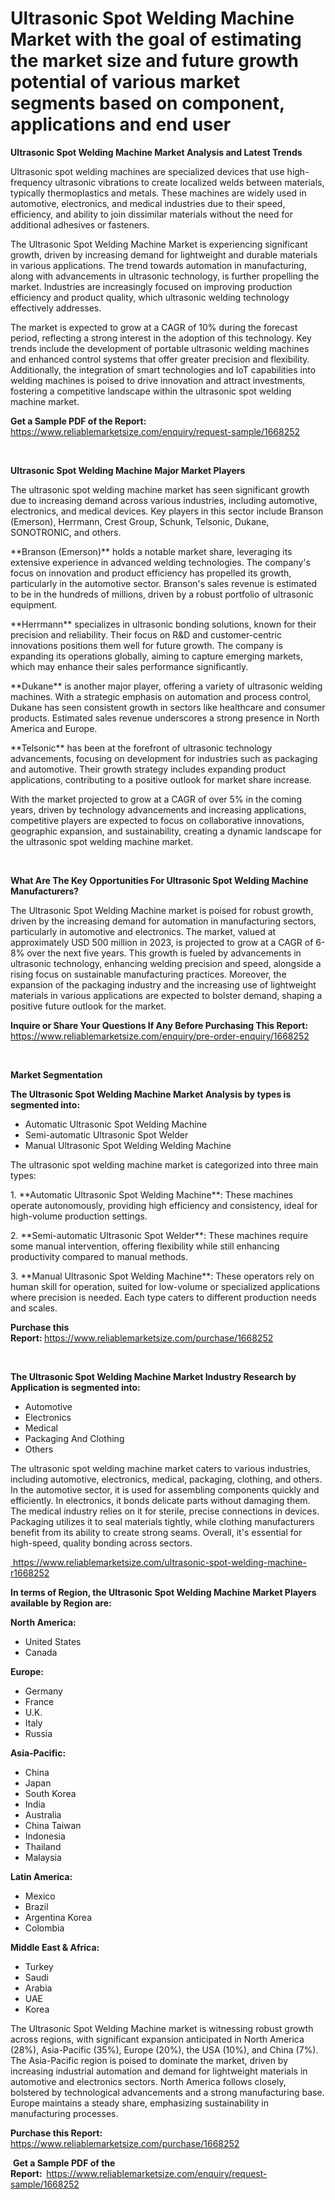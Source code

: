 <p><h1>Ultrasonic Spot Welding Machine Market with the goal of estimating the market size and future growth potential of various market segments based on component, applications and end user</h1></p><p><strong>Ultrasonic Spot Welding Machine Market Analysis and Latest Trends</strong></p>
<p><p>Ultrasonic spot welding machines are specialized devices that use high-frequency ultrasonic vibrations to create localized welds between materials, typically thermoplastics and metals. These machines are widely used in automotive, electronics, and medical industries due to their speed, efficiency, and ability to join dissimilar materials without the need for additional adhesives or fasteners. </p><p>The Ultrasonic Spot Welding Machine Market is experiencing significant growth, driven by increasing demand for lightweight and durable materials in various applications. The trend towards automation in manufacturing, along with advancements in ultrasonic technology, is further propelling the market. Industries are increasingly focused on improving production efficiency and product quality, which ultrasonic welding technology effectively addresses.</p><p>The market is expected to grow at a CAGR of 10% during the forecast period, reflecting a strong interest in the adoption of this technology. Key trends include the development of portable ultrasonic welding machines and enhanced control systems that offer greater precision and flexibility. Additionally, the integration of smart technologies and IoT capabilities into welding machines is poised to drive innovation and attract investments, fostering a competitive landscape within the ultrasonic spot welding machine market.</p></p>
<p><strong>Get a Sample PDF of the Report:&nbsp;</strong> <a href="https://www.reliablemarketsize.com/enquiry/request-sample/1668252?utm_campaign=1103&utm_medium=2&utm_source=Github&utm_content=ia&utm_term=17042025&utm_id=ultrasonic-spot-welding-machine">https://www.reliablemarketsize.com/enquiry/request-sample/1668252</a></p>
<p>&nbsp;</p>
<p><strong>Ultrasonic Spot Welding Machine Major Market Players</strong></p>
<p><p>The ultrasonic spot welding machine market has seen significant growth due to increasing demand across various industries, including automotive, electronics, and medical devices. Key players in this sector include Branson (Emerson), Herrmann, Crest Group, Schunk, Telsonic, Dukane, SONOTRONIC, and others.</p><p>**Branson (Emerson)** holds a notable market share, leveraging its extensive experience in advanced welding technologies. The company's focus on innovation and product efficiency has propelled its growth, particularly in the automotive sector. Branson's sales revenue is estimated to be in the hundreds of millions, driven by a robust portfolio of ultrasonic equipment.</p><p>**Herrmann** specializes in ultrasonic bonding solutions, known for their precision and reliability. Their focus on R&D and customer-centric innovations positions them well for future growth. The company is expanding its operations globally, aiming to capture emerging markets, which may enhance their sales performance significantly.</p><p>**Dukane** is another major player, offering a variety of ultrasonic welding machines. With a strategic emphasis on automation and process control, Dukane has seen consistent growth in sectors like healthcare and consumer products. Estimated sales revenue underscores a strong presence in North America and Europe.</p><p>**Telsonic** has been at the forefront of ultrasonic technology advancements, focusing on development for industries such as packaging and automotive. Their growth strategy includes expanding product applications, contributing to a positive outlook for market share increase.</p><p>With the market projected to grow at a CAGR of over 5% in the coming years, driven by technology advancements and increasing applications, competitive players are expected to focus on collaborative innovations, geographic expansion, and sustainability, creating a dynamic landscape for the ultrasonic spot welding machine market.</p></p>
<p>&nbsp;</p>
<p><strong>What Are The Key Opportunities For Ultrasonic Spot Welding Machine Manufacturers?</strong></p>
<p><p>The Ultrasonic Spot Welding Machine market is poised for robust growth, driven by the increasing demand for automation in manufacturing sectors, particularly in automotive and electronics. The market, valued at approximately USD 500 million in 2023, is projected to grow at a CAGR of 6-8% over the next five years. This growth is fueled by advancements in ultrasonic technology, enhancing welding precision and speed, alongside a rising focus on sustainable manufacturing practices. Moreover, the expansion of the packaging industry and the increasing use of lightweight materials in various applications are expected to bolster demand, shaping a positive future outlook for the market.</p></p>
<p><strong>Inquire or Share Your Questions If Any Before Purchasing This Report:</strong> <a href="https://www.reliablemarketsize.com/enquiry/pre-order-enquiry/1668252?utm_campaign=1103&utm_medium=2&utm_source=Github&utm_content=ia&utm_term=17042025&utm_id=ultrasonic-spot-welding-machine">https://www.reliablemarketsize.com/enquiry/pre-order-enquiry/1668252</a></p>
<p>&nbsp;</p>
<p><strong>Market Segmentation</strong></p>
<p><strong>The Ultrasonic Spot Welding Machine Market Analysis by types is segmented into:</strong></p>
<p><ul><li>Automatic Ultrasonic Spot Welding Machine</li><li>Semi-automatic Ultrasonic Spot Welder</li><li>Manual Ultrasonic Spot Welding Welding Machine</li></ul></p>
<p><p>The ultrasonic spot welding machine market is categorized into three main types: </p><p>1. **Automatic Ultrasonic Spot Welding Machine**: These machines operate autonomously, providing high efficiency and consistency, ideal for high-volume production settings.  </p><p>2. **Semi-automatic Ultrasonic Spot Welder**: These machines require some manual intervention, offering flexibility while still enhancing productivity compared to manual methods.  </p><p>3. **Manual Ultrasonic Spot Welding Machine**: These operators rely on human skill for operation, suited for low-volume or specialized applications where precision is needed. Each type caters to different production needs and scales.</p></p>
<p><strong>Purchase this Report:&nbsp;</strong><a href="https://www.reliablemarketsize.com/purchase/1668252?utm_campaign=1103&utm_medium=2&utm_source=Github&utm_content=ia&utm_term=17042025&utm_id=ultrasonic-spot-welding-machine">https://www.reliablemarketsize.com/purchase/1668252</a></p>
<p>&nbsp;</p>
<p><strong>The Ultrasonic Spot Welding Machine Market Industry Research by Application is segmented into:</strong></p>
<p><ul><li>Automotive</li><li>Electronics</li><li>Medical</li><li>Packaging And Clothing</li><li>Others</li></ul></p>
<p><p>The ultrasonic spot welding machine market caters to various industries, including automotive, electronics, medical, packaging, clothing, and others. In the automotive sector, it is used for assembling components quickly and efficiently. In electronics, it bonds delicate parts without damaging them. The medical industry relies on it for sterile, precise connections in devices. Packaging utilizes it to seal materials tightly, while clothing manufacturers benefit from its ability to create strong seams. Overall, it's essential for high-speed, quality bonding across sectors.</p></p>
<p><a href="https://www.reliablemarketsize.com/ultrasonic-spot-welding-machine-r1668252?utm_campaign=1103&utm_medium=2&utm_source=Github&utm_content=ia&utm_term=17042025&utm_id=ultrasonic-spot-welding-machine">&nbsp;https://www.reliablemarketsize.com/ultrasonic-spot-welding-machine-r1668252</a></p>
<p><strong>In terms of Region, the Ultrasonic Spot Welding Machine Market Players available by Region are:</strong></p>
<p>
    <p> <strong> North America: </strong>
        <ul>
            <li>United States</li>
            <li>Canada</li>
        </ul>
        </p> 
    <p> <strong> Europe: </strong>
        <ul>
            <li>Germany</li>
            <li>France</li>
            <li>U.K.</li>
            <li>Italy</li>
            <li>Russia</li>
        </ul>
        </p> 
    <p> <strong> Asia-Pacific: </strong>
        <ul>
            <li>China</li>
            <li>Japan</li>
            <li>South Korea</li>
            <li>India</li>
            <li>Australia</li>
            <li>China Taiwan</li>
            <li>Indonesia</li>
            <li>Thailand</li>
            <li>Malaysia</li>
        </ul>
        </p> 
    <p> <strong> Latin America: </strong>
        <ul>
            <li>Mexico</li>
            <li>Brazil</li>
            <li>Argentina Korea</li>
            <li>Colombia</li>
        </ul>
        </p> 
    <p> <strong> Middle East & Africa: </strong>
        <ul>
            <li>Turkey</li>
            <li>Saudi</li>
            <li>Arabia</li>
            <li>UAE</li>
            <li>Korea</li>
        </ul>
    </p>
    </p>
<p><p>The Ultrasonic Spot Welding Machine market is witnessing robust growth across regions, with significant expansion anticipated in North America (28%), Asia-Pacific (35%), Europe (20%), the USA (10%), and China (7%). The Asia-Pacific region is poised to dominate the market, driven by increasing industrial automation and demand for lightweight materials in automotive and electronics sectors. North America follows closely, bolstered by technological advancements and a strong manufacturing base. Europe maintains a steady share, emphasizing sustainability in manufacturing processes.</p></p>
<p><strong>Purchase this Report: </strong><a href="https://www.reliablemarketsize.com/purchase/1668252?utm_campaign=1103&utm_medium=2&utm_source=Github&utm_content=ia&utm_term=17042025&utm_id=ultrasonic-spot-welding-machine">https://www.reliablemarketsize.com/purchase/1668252</a></p>
<p>&nbsp;<strong>Get a Sample PDF of the Report:&nbsp;&nbsp;</strong><a href="https://www.reliablemarketsize.com/enquiry/request-sample/1668252?utm_campaign=1103&utm_medium=2&utm_source=Github&utm_content=ia&utm_term=17042025&utm_id=ultrasonic-spot-welding-machine">https://www.reliablemarketsize.com/enquiry/request-sample/1668252</a></p>
<p><strong></strong></p>
<p><p></p><p></p><p></p></p>